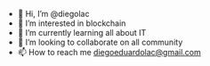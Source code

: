 - 👋 Hi, I’m @diegolac
- 👀 I’m interested in blockchain
- 🌱 I’m currently learning all about IT
- 💞️ I’m looking to collaborate on all community
- 📫 How to reach me diegoeduardolac@gmail.com

<!---
diegolac/diegolac is a ✨ special ✨ repository because its `README.md` (this file) appears on your GitHub profile.
You can click the Preview link to take a look at your changes.
--->
